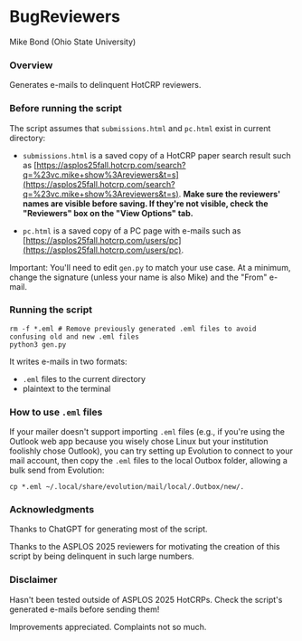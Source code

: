 # BugReviewers

Mike Bond (Ohio State University)

### Overview

Generates e-mails to delinquent HotCRP reviewers.

### Before running the script

The script assumes that `submissions.html` and `pc.html` exist in current directory:

* `submissions.html` is a saved copy of a HotCRP paper search result such as [https://asplos25fall.hotcrp.com/search?q=%23vc.mike+show%3Areviewers&t=s](https://asplos25fall.hotcrp.com/search?q=%23vc.mike+show%3Areviewers&t=s). **Make sure the reviewers' names are visible before saving. If they're not visible, check the "Reviewers" box on the "View Options" tab.**

* `pc.html` is a saved copy of a PC page with e-mails such as [https://asplos25fall.hotcrp.com/users/pc](https://asplos25fall.hotcrp.com/users/pc).

Important: You'll need to edit `gen.py` to match your use case. At a minimum, change the signature (unless your name is also Mike) and the "From" e-mail.

### Running the script

```
rm -f *.eml # Remove previously generated .eml files to avoid confusing old and new .eml files
python3 gen.py
```

It writes e-mails in two formats:
* `.eml` files to the current directory
* plaintext to the terminal

### How to use `.eml` files

If your mailer doesn't support importing `.eml` files (e.g., if you're using the Outlook web app because you wisely chose Linux but your institution foolishly chose Outlook), you can try setting up Evolution to connect to your mail account, then copy the `.eml` files to the local Outbox folder, allowing a bulk send from Evolution:
```
cp *.eml ~/.local/share/evolution/mail/local/.Outbox/new/.
```

### Acknowledgments

Thanks to ChatGPT for generating most of the script.

Thanks to the ASPLOS 2025 reviewers for motivating the creation of this script by being delinquent in such large numbers.

### Disclaimer

Hasn't been tested outside of ASPLOS 2025 HotCRPs. Check the script's generated e-mails before sending them!

Improvements appreciated. Complaints not so much.
